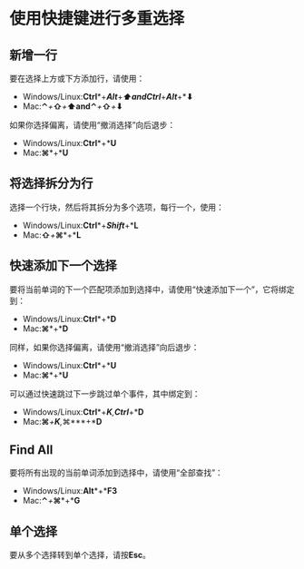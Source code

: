 # 使用快捷键进行多重选择

## 新增一行

要在选择上方或下方添加行，请使用：

*   Windows/Linux:**Ctrl***+***Alt***+***⬆**and**Ctrl***+***Alt***+***⬇**
*   Mac:**⌃***+***⇧***+***⬆**and**⌃***+***⇧***+***⬇**

如果你选择偏离，请使用“撤消选择”向后退步：

*   Windows/Linux:**Ctrl***+***U**
*   Mac:**⌘***+***U**

## 将选择拆分为行

选择一个行块，然后将其拆分为多个选项，每行一个，使用：

*   Windows/Linux:**Ctrl***+***Shift***+***L**
*   Mac:**⇧***+***⌘***+***L**

## 快速添加下一个选择

要将当前单词的下一个匹配项添加到选择中，请使用“快速添加下一个”，它将绑定到：

*   Windows/Linux:**Ctrl***+***D**
*   Mac:**⌘***+***D**

同样，如果你选择偏离，请使用“撤消选择”向后退步：

*   Windows/Linux:**Ctrl***+***U**
*   Mac:**⌘***+***U**

可以通过快速跳过下一步跳过单个事件，其中绑定到：

*   Windows/Linux:**Ctrl***+***K**,**Ctrl***+***D**
*   Mac:**⌘***+***K**,**⌘***+***D**

## Find All

要将所有出现的当前单词添加到选择中，请使用“全部查找”：

*   Windows/Linux:**Alt***+***F3**
*   Mac:**⌃***+***⌘***+***G**

## 单个选择

要从多个选择转到单个选择，请按**Esc**。